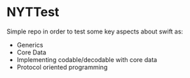 # NYTTest
Simple repo in order to test some key aspects about swift as: 

  - Generics
  - Core Data
  - Implementing codable/decodable with core data 
  - Protocol oriented programming
